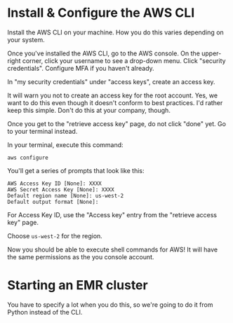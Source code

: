 # Install & Configure the AWS CLI
Install the AWS CLI on your machine. How you do this varies depending on your system.

Once you've installed the AWS CLI, go to the AWS console. On the upper-right corner, click your username to see a drop-down menu. Click "security credentials". Configure MFA if you haven't already.

In "my security credentials" under "access keys", create an access key.

It will warn you not to create an access key for the root account. Yes, we want to do this even though it doesn't conform to best practices. I'd rather keep this simple. Don't do this at your company, though. 

Once you get to the "retrieve access key" page, do not click "done" yet. Go to your terminal instead.

In your terminal, execute this command:
```
aws configure
```

You'll get a series of prompts that look like this:
```
AWS Access Key ID [None]: XXXX
AWS Secret Access Key [None]: XXXX
Default region name [None]: us-west-2
Default output format [None]:
```
For Access Key ID, use the "Access key" entry from the "retrieve access key" page.

Choose `us-west-2` for the region.

Now you should be able to execute shell commands for AWS! It will have the same permissions as the you console account.

# Starting an EMR cluster
You have to specify a lot when you do this, so we're going to do it from Python instead of the CLI.

